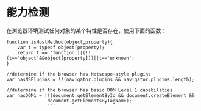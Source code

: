 # 能力检测

在浏览器环境测试任何对象的某个特性是否存在，使用下面的函数：
```
function isHostMethod(object,property){
    var t = typeof object[property];
    return t == 'function'||(!!(t=='object'&&object[property]))||t=='unknown';
}
```

```
//determine if the browser has Netscape-style plugins
var hasNSPlugins = !!(navigator.plugins && navigator.plugins.length);

//determine if the browser has basic DOM Level 1 capabilities
var hasDOM1 = !!(document.getElementById && document.createElement && 
               document.getElementsByTagName);
               ```
               
